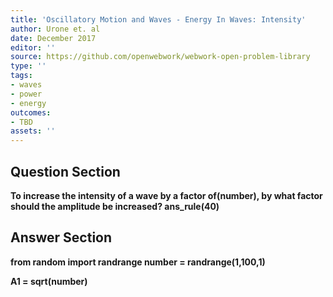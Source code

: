 ```yaml
---
title: 'Oscillatory Motion and Waves - Energy In Waves: Intensity'
author: Urone et. al
date: December 2017
editor: ''
source: https://github.com/openwebwork/webwork-open-problem-library
type: ''
tags:
- waves
- power
- energy
outcomes:
- TBD
assets: ''
---
```


## Question Section 

<b>
To increase the intensity of a wave by a factor of(number), by what factor should the amplitude be increased?
ans_rule(40)


## Answer Section

from random import randrange
number = randrange(1,100,1)

A1 = sqrt(number)